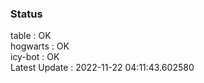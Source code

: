### Status


table : OK  
hogwarts : OK  
icy-bot : OK  
Latest Update : 2022-11-22 04:11:43.602580
